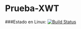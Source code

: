 # Prueba-XWT 

###Estado en Linux: [![Build Status](https://travis-ci.org/ElAdrixHD/Prueba-XWT.svg?branch=master)](https://travis-ci.org/ElAdrixHD/Prueba-XWT)  
